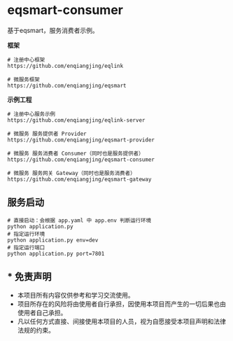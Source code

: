 # eqsmart-consumer
基于eqsmart，服务消费者示例。

**框架**
```
# 注册中心框架
https://github.com/enqiangjing/eqlink

# 微服务框架
https://github.com/enqiangjing/eqsmart
```
**示例工程**
```
# 注册中心服务示例
https://github.com/enqiangjing/eqlink-server

# 微服务 服务提供者 Provider
https://github.com/enqiangjing/eqsmart-provider

# 微服务 服务消费者 Consumer（同时也是服务提供者）
https://github.com/enqiangjing/eqsmart-consumer

# 微服务 服务网关 Gateway（同时也是服务消费者）
https://github.com/enqiangjing/eqsmart-gateway
```

## 服务启动
```shell script
# 直接启动：会根据 app.yaml 中 app.env 判断运行环境
python application.py
# 指定运行环境
python application.py env=dev
# 指定运行端口
python application.py port=7801
```

## * 免责声明
* 本项目所有内容仅供参考和学习交流使用。
* 项目所存在的风险将由使用者自行承担，因使用本项目而产生的一切后果也由使用者自己承担。
* 凡以任何方式直接、间接使用本项目的人员，视为自愿接受本项目声明和法律法规的约束。